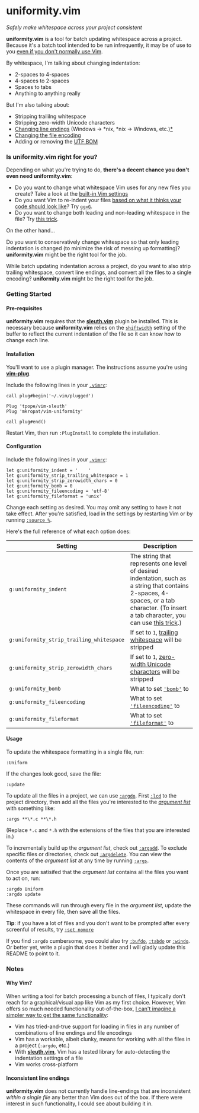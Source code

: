# uniformity.vim

*Safely make whitespace across your project consistent*

__uniformity.vim__ is a tool for batch updating whitespace across a project.
Because it's a batch tool intended to be run infrequently, it may be of use to
you [even if you don't normally use Vim](#why-vim).

By whitespace, I'm talking about changing indentation:

- 2-spaces to 4-spaces
- 4-spaces to 2-spaces
- Spaces to tabs
- Anything to anything really

But I'm also talking about:

- Stripping traililng whitespace
- Stripping zero-width Unicode characters
- [Changing line
  endings](http://vimdoc.sourceforge.net/htmldoc/options.html#'fileformat')
  (Windows → *nix, *nix → Windows, etc.)[*](#inconsistent-line-endings)
- [Changing the file
  encoding](http://vimdoc.sourceforge.net/htmldoc/options.html#'fileencoding')
- Adding or removing the [UTF
  BOM](https://en.wikipedia.org/wiki/Byte_order_mark)

### Is uniformity.vim right for you?

Depending on what you're trying to do, __there's a decent chance you don't even
need uniformity.vim__:

- Do you want to change what whitespace Vim uses for any new files you create?
  Take a look at the [built-in Vim
  settings](http://vim.wikia.com/wiki/Indenting_source_code)
- Do you want Vim to re-indent your files [based on what it thinks your code
  should look
  like](http://vimdoc.sourceforge.net/htmldoc/indent.html#C-indenting)?  Try
  [`gg=G`](http://vim.wikia.com/wiki/Fix_indentation).
- Do you want to change both leading and non-leading whitespace in the file?
  Try [this trick](http://stackoverflow.com/a/16892086/27581).

On the other hand...

Do you want to conservatively change whitespace so that only leading
indentation is changed (to minimize the risk of messing up formatting)?
__uniformity.vim__ might be the right tool for the job.

While batch updating indentation across a project, do you want to also strip
trailing whitespace, convert line endings, and convert all the files to a
single encoding?  __uniformity.vim__ might be the right tool for the job.

### Getting Started

#### Pre-requisites

__uniformity.vim__ requires that the
[__sleuth.vim__](https://github.com/tpope/vim-sleuth) plugin be installed.
This is necessary because __uniformity.vim__ relies on the
[`shiftwidth`](http://vimdoc.sourceforge.net/htmldoc/options.html#'shiftwidth')
setting of the buffer to reflect the current indentation of the file so it can
know how to change each line.

#### Installation

You'll want to use a plugin manager.  The instructions assume you're using
[__vim-plug__](https://github.com/junegunn/vim-plug).

Include the following lines in your
[`.vimrc`](http://vim.wikia.com/wiki/Open_vimrc_file):

```viml
call plug#begin('~/.vim/plugged')

Plug 'tpope/vim-sleuth'
Plug 'mkropat/vim-uniformity'

call plug#end()
```

Restart Vim, then run `:PlugInstall` to complete the installation.

#### Configuration

Include the following lines in your
[`.vimrc`](http://vim.wikia.com/wiki/Open_vimrc_file):

```viml
let g:uniformity_indent = '    '
let g:uniformity_strip_trailing_whitespace = 1
let g:uniformity_strip_zerowidth_chars = 0
let g:uniformity_bomb = 0
let g:uniformity_fileencoding = 'utf-8'
let g:uniformity_fileformat = 'unix'
```

Change each setting as desired.  You may omit any setting to have it not take
effect.  After you're satisfied, load in the settings by restarting Vim or by
running [`:source
%`](http://vimdoc.sourceforge.net/htmldoc/repeat.html#:source).

Here's the full reference of what each option does:

Setting                                  | Description
-----------------------------------------|----------------------
`g:uniformity_indent`                    | The string that represents one level of desired indentation, such as a string that contains 2-spaces, 4-spaces, or a tab character. (To insert a tab character, you can use [this trick](http://stackoverflow.com/a/4781099/27581).)
`g:uniformity_strip_trailing_whitespace` | If set to `1`, [trailing whitespace](http://blog.codinghorror.com/whitespace-the-silent-killer/) will be stripped
`g:uniformity_strip_zerowidth_chars`     | If set to `1`, [zero-width Unicode characters](http://stackoverflow.com/a/11305926/27581) will be stripped
`g:uniformity_bomb`                      | What to set [`'bomb'`](http://vimdoc.sourceforge.net/htmldoc/options.html#'bomb') to
`g:uniformity_fileencoding`              | What to set [`'fileencoding'`](http://vimdoc.sourceforge.net/htmldoc/options.html#'fileencoding') to
`g:uniformity_fileformat`                | What to set [`'fileformat'`](http://vimdoc.sourceforge.net/htmldoc/options.html#'fileformat') to

#### Usage

To update the whitespace formatting in a single file, run:

    :Uniform

If the changes look good, save the file:

    :update

To update all the files in a project, we can use
[`:argdo`](http://vimdoc.sourceforge.net/htmldoc/editing.html#:argdo).  First
[`:lcd`](http://vimdoc.sourceforge.net/htmldoc/editing.html#:lcd) to the
project directory, then add all the files you're interested to the [*argument
list*](http://vimdoc.sourceforge.net/htmldoc/editing.html#argument-list) with
something like:

    :args **\*.c **\*.h

(Replace `*.c` and `*.h` with the extensions of the files that you are
interested in.)

To incrementally build up the *argument list*, check out
[`:argadd`](http://vimdoc.sourceforge.net/htmldoc/editing.html#:argadd).  To
exclude specific files or directories, check out
[`:argdelete`](http://vimdoc.sourceforge.net/htmldoc/editing.html#:argdelete).
You can view the contents of the *argument list* at any time by running
[`:args`](http://vimdoc.sourceforge.net/htmldoc/editing.html#:args).

Once you are satisifed that the *argument list* contains all the files you want
to act on, run:

    :argdo Uniform
    :argdo update

These commands will run through every file in the *argument list*, update the
whitespace in every file, then save all the files.

__Tip__: if you have a lot of files and you don't want to be prompted after
every screenful of results, try [`:set
nomore`](http://vimdoc.sourceforge.net/htmldoc/options.html#'more')

If you find `:argdo` cumbersome, you could also try
[`:bufdo`](http://vimdoc.sourceforge.net/htmldoc/windows.html#:bufdo),
[`:tabdo`](http://vimdoc.sourceforge.net/htmldoc/tabpage.html#:tabdo) or
[`:windo`](http://vimdoc.sourceforge.net/htmldoc/windows.html#:windo).  Or
better yet, write a plugin that does it better and I will gladly update this
README to point to it.

### Notes

#### Why Vim?

When writing a tool for batch processing a bunch of files, I typically don't
reach for a graphical/visual app like Vim as my first choice.  However, Vim
offers so much needed functionality out-of-the-box, [I can't imagine a simpler
way to get the same
functionality](https://github.com/mkropat/vim-uniformity/blob/master/autoload/uniformity.vim):

- Vim has tried-and-true support for loading in files in any number of combinations of line endings and file encodings
- Vim has a workable, albeit clunky, means for working with all the files in a project (`:argdo`, etc.)
- With [__sleuth.vim__](https://github.com/tpope/vim-sleuth), Vim has a tested library for auto-detecting the indentation settings of a file
- Vim works cross-platform

#### Inconsistent line endings

__uniformity.vim__ does not currently handle line-endings that are inconsistent
*within a single file* any better than Vim does out of the box.  If there were
interest in such functionality, I could see about building it in.
